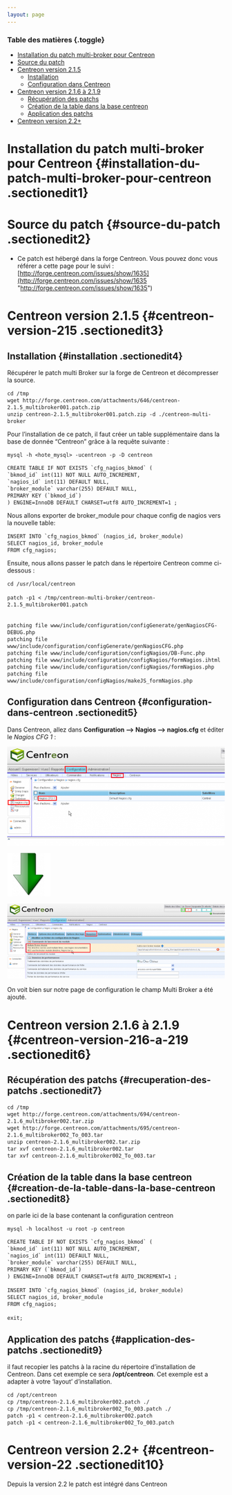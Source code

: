 ```yaml
---
layout: page
---
```


### Table des matières {.toggle}

-   [Installation du patch multi-broker pour
    Centreon](multi-broker-patch-install.html#installation-du-patch-multi-broker-pour-centreon)
-   [Source du patch](multi-broker-patch-install.html#source-du-patch)
-   [Centreon version
    2.1.5](multi-broker-patch-install.html#centreon-version-215)
    -   [Installation](multi-broker-patch-install.html#installation)
    -   [Configuration dans
        Centreon](multi-broker-patch-install.html#configuration-dans-centreon)
-   [Centreon version 2.1.6 à
    2.1.9](multi-broker-patch-install.html#centreon-version-216-a-219)
    -   [Récupération des
        patchs](multi-broker-patch-install.html#recuperation-des-patchs)
    -   [Création de la table dans la base
        centreon](multi-broker-patch-install.html#creation-de-la-table-dans-la-base-centreon)
    -   [Application des
        patchs](multi-broker-patch-install.html#application-des-patchs)
-   [Centreon version
    2.2+](multi-broker-patch-install.html#centreon-version-22)

Installation du patch multi-broker pour Centreon {#installation-du-patch-multi-broker-pour-centreon .sectionedit1}
================================================

Source du patch {#source-du-patch .sectionedit2}
===============

-   Ce patch est hébergé dans la forge Centreon. Vous pouvez donc vous
    référer a cette page pour le suivi :
    [http://forge.centreon.com/issues/show/1635](http://forge.centreon.com/issues/show/1635 "http://forge.centreon.com/issues/show/1635")

Centreon version 2.1.5 {#centreon-version-215 .sectionedit3}
======================

Installation {#installation .sectionedit4}
------------

Récupérer le patch multi Broker sur la forge de Centreon et décompresser
la source.

~~~ {.code .bash}
cd /tmp
wget http://forge.centreon.com/attachments/646/centreon-2.1.5_multibroker001.patch.zip
unzip centreon-2.1.5_multibroker001.patch.zip -d ./centreon-multi-broker
~~~

Pour l’installation de ce patch, il faut créer un table supplémentaire
dans la base de donnée “Centreon” grâce à la requête suivante :

~~~ {.code .bash}
mysql -h <hote_mysql> -ucentreon -p -D centreon
~~~

~~~
CREATE TABLE IF NOT EXISTS `cfg_nagios_bkmod` (
`bkmod_id` int(11) NOT NULL AUTO_INCREMENT,
`nagios_id` int(11) DEFAULT NULL,
`broker_module` varchar(255) DEFAULT NULL,
PRIMARY KEY (`bkmod_id`)
) ENGINE=InnoDB DEFAULT CHARSET=utf8 AUTO_INCREMENT=1 ;
~~~

Nous allons exporter de broker\_module pour chaque config de nagios vers
la nouvelle table:

~~~
INSERT INTO `cfg_nagios_bkmod` (nagios_id, broker_module)
SELECT nagios_id, broker_module
FROM cfg_nagios;
~~~

Ensuite, nous allons passer le patch dans le répertoire Centreon comme
ci-dessous :

~~~ {.code .bash}
cd /usr/local/centreon
 
patch -p1 < /tmp/centreon-multi-broker/centreon-2.1.5_multibroker001.patch
 
 
patching file www/include/configuration/configGenerate/genNagiosCFG-DEBUG.php
patching file www/include/configuration/configGenerate/genNagiosCFG.php
patching file www/include/configuration/configNagios/DB-Func.php
patching file www/include/configuration/configNagios/formNagios.ihtml
patching file www/include/configuration/configNagios/formNagios.php
patching file www/include/configuration/configNagios/makeJS_formNagios.php
~~~

Configuration dans Centreon {#configuration-dans-centreon .sectionedit5}
---------------------------

Dans Centreon, allez dans **Configuration –\> Nagios –\> nagios.cfg** et
éditer le *Nagios CFG 1* :

[![](../../../assets/media/powered/centreon/config_centreon_multi-broker1-1.png@w=700)](../../../_detail/powered/centreon/config_centreon_multi-broker1-1.png@id=centreon%253Amulti-broker-patch-install.html "powered:centreon:config_centreon_multi-broker1-1.png")

[![](../../../assets/media/powered/centreon/fleche_bas_vert.png@w=100)](../../../_detail/powered/centreon/fleche_bas_vert.png@id=centreon%253Amulti-broker-patch-install.html "powered:centreon:fleche_bas_vert.png")

[![](../../../assets/media/powered/centreon/config_centreon_multi-broker2-1.png@w=700)](../../../_detail/powered/centreon/config_centreon_multi-broker2-1.png@id=centreon%253Amulti-broker-patch-install.html "powered:centreon:config_centreon_multi-broker2-1.png")

On voit bien sur notre page de configuration le champ Multi Broker a été
ajouté.

Centreon version 2.1.6 à 2.1.9 {#centreon-version-216-a-219 .sectionedit6}
==============================

Récupération des patchs {#recuperation-des-patchs .sectionedit7}
-----------------------

~~~ {.code .bash}
cd /tmp
wget http://forge.centreon.com/attachments/694/centreon-2.1.6_multibroker002.tar.zip
wget http://forge.centreon.com/attachments/695/centreon-2.1.6_multibroker002_To_003.tar
unzip centreon-2.1.6_multibroker002.tar.zip
tar xvf centreon-2.1.6_multibroker002.tar
tar xvf centreon-2.1.6_multibroker002_To_003.tar
~~~

Création de la table dans la base centreon {#creation-de-la-table-dans-la-base-centreon .sectionedit8}
------------------------------------------

on parle ici de la base contenant la configuration centreon

~~~
mysql -h localhost -u root -p centreon
~~~

~~~ {.code .sql}
CREATE TABLE IF NOT EXISTS `cfg_nagios_bkmod` (
`bkmod_id` int(11) NOT NULL AUTO_INCREMENT,
`nagios_id` int(11) DEFAULT NULL,
`broker_module` varchar(255) DEFAULT NULL,
PRIMARY KEY (`bkmod_id`)
) ENGINE=InnoDB DEFAULT CHARSET=utf8 AUTO_INCREMENT=1 ;
 
INSERT INTO `cfg_nagios_bkmod` (nagios_id, broker_module)
SELECT nagios_id, broker_module
FROM cfg_nagios;
 
exit;
~~~

Application des patchs {#application-des-patchs .sectionedit9}
----------------------

il faut recopier les patchs à la racine du répertoire d’installation de
Centreon. Dans cet exemple ce sera **/opt/centreon**. Cet exemple est a
adapter à votre ‘layout’ d’installation.

~~~ {.code .bash}
cd /opt/centreon
cp /tmp/centreon-2.1.6_multibroker002.patch ./
cp /tmp/centreon-2.1.6_multibroker002_To_003.patch ./
patch -p1 < centreon-2.1.6_multibroker002.patch
patch -p1 < centreon-2.1.6_multibroker002_To_003.patch
~~~

Centreon version 2.2+ {#centreon-version-22 .sectionedit10}
=====================

Depuis la version 2.2 le patch est intégré dans Centreon
